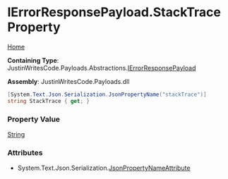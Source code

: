 # IErrorResponsePayload\.StackTrace Property

[Home](../../../../README.md)

**Containing Type**: JustinWritesCode\.Payloads\.Abstractions\.[IErrorResponsePayload](../README.md)

**Assembly**: JustinWritesCode\.Payloads\.dll

```csharp
[System.Text.Json.Serialization.JsonPropertyName("stackTrace")]
string StackTrace { get; }
```

### Property Value

[String](https://docs.microsoft.com/en-us/dotnet/api/system.string)

### Attributes

* System\.Text\.Json\.Serialization\.[JsonPropertyNameAttribute](https://docs.microsoft.com/en-us/dotnet/api/system.text.json.serialization.jsonpropertynameattribute)

